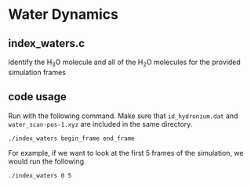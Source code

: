 # Water Dynamics

## index_waters.c
Identify the H<sub>3</sub>O molecule and all of the H<sub>2</sub>O molecules for the provided simulation frames

## code usage

Run with the following command. Make sure that `id_hydronium.dat` and `water_scan-pos-1.xyz` are included in the same directory.

`./index_waters begin_frame end_frame`

For example, if we want to look at the first 5 frames of the simulation, we would run the following.

`./index_waters 0 5`
